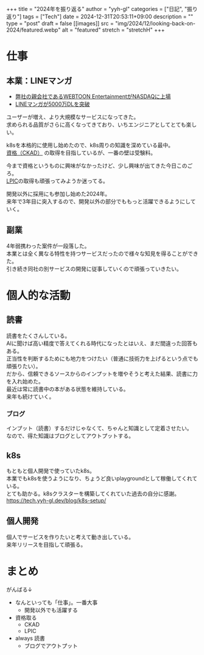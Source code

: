 +++
title = "2024年を振り返る"
author = "yyh-gl"
categories = ["日記", "振り返り"]
tags = ["Tech"]
date = 2024-12-31T20:53:11+09:00
description = ""
type = "post"
draft = false
[[images]]
  src = "img/2024/12/looking-back-on-2024/featured.webp"
  alt = "featured"
  stretch = "stretchH"
+++

# 仕事

## 本業：LINEマンガ

- [弊社の親会社であるWEBTOON EntertainmentがNASDAQに上場](https://www.oricon.co.jp/news/2333825/full/)
- [LINEマンガが5000万DLを突破](https://prtimes.jp/main/html/rd/p/000000335.000063705.html)

ユーザーが増え、より大規模なサービスになってきた。<br>
求められる品質がさらに高くなってきており、いちエンジニアとしてとても楽しい。

k8sを本格的に使用し始めたので、k8s周りの知識を深めている最中。<br>
[資格（CKAD）](https://www.cncf.io/training/certification/ckad/)
の取得を目指しているが、一番の壁は受験料。

今まで資格というものに興味がなかったけど、少し興味が出てきた今日このごろ。<br>
[LPIC](https://www.lpi.org/ja/our-certifications/lpic-1-overview/)の取得も頑張ってみようか迷ってる。

開発以外に採用にも参加し始めた2024年。<br>
来年で3年目に突入するので、開発以外の部分でももっと活躍できるようにしていく。

## 副業

4年弱携わった案件が一段落した。<br>
本業とは全く異なる特性を持つサービスだったので様々な知見を得ることができた。<br>
引き続き同社の別サービスの開発に従事していくので頑張っていきたい。

# 個人的な活動

## 読書

読書をたくさんしている。<br>
AIに聞けば高い精度で答えてくれる時代になったとはいえ、まだ間違った回答もある。<br>
正当性を判断するためにも地力をつけたい（普通に技術力を上げるという点でも頑張りたい）。<br>
だから、信頼できるソースからのインプットを増やそうと考えた結果、読書に力を入れ始めた。<br>
最近は常に読書中の本がある状態を維持している。<br>
来年も続けていく。

### ブログ

インプット（読書）するだけじゃなくて、ちゃんと知識として定着させたい。<br>
なので、得た知識はブログとしてアウトプットする。

## k8s

もともと個人開発で使っていたk8s。<br>
本業でもk8sを使うようになり、ちょうど良いplaygroundとして稼働してくれている。<br>
とても助かる。k8sクラスターを構築してくれていた過去の自分に感謝。<br>
https://tech.yyh-gl.dev/blog/k8s-setup/

## 個人開発

個人でサービスを作りたいと考えて動き出している。<br>
来年リリースを目指して頑張る。

# まとめ

がんばる↓

- なんといっても「仕事」。一番大事
  - 開発以外でも活躍する
- 資格取る
  - CKAD
  - LPIC
- always 読書
  - ブログでアウトプット

